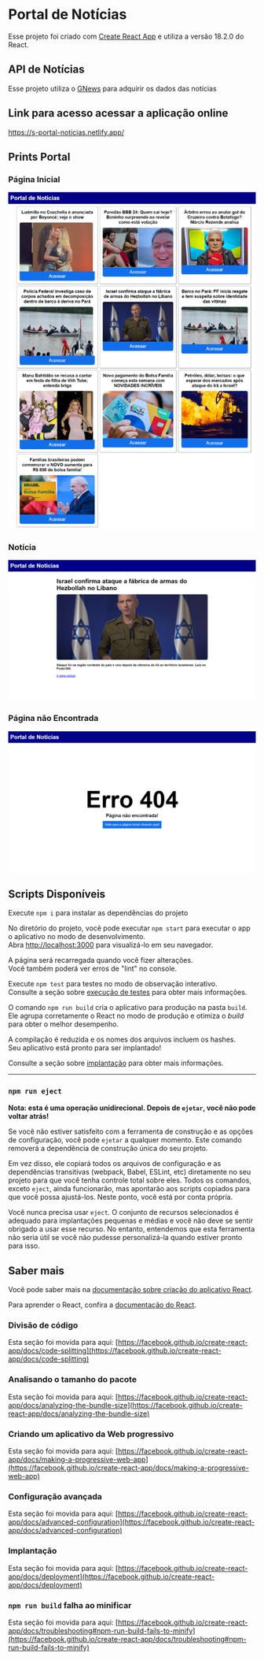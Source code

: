 # Portal de Notícias

Esse projeto foi criado com [Create React App](https://github.com/facebook/create-react-app) e utiliza a versão 18.2.0 do React.

## API de Notícias

Esse projeto utiliza o [GNews](https://gnews.io/) para adquirir os dados das notícias  

## Link para acesso acessar a aplicação online

https://s-portal-noticias.netlify.app/

## Prints Portal

### Página Inicial
![alt text](img/s-portal-noticias.netlify.app_.png)

### Notícia
![alt text](img/s-portal-noticias.netlify.app_noticia.png)

### Página não Encontrada
![alt text](img/s-portal-noticias.netlify.app_404.png)

## Scripts Disponíveis

Execute `npm i` para instalar as dependências do projeto

No diretório do projeto, você pode executar `npm start` para executar o  app o aplicativo no modo de desenvolvimento.\
Abra [http://localhost:3000](http://localhost:3000) para visualizá-lo em seu navegador.

A página será recarregada quando você fizer alterações.\
Você também poderá ver erros de "lint" no console.

Execute `npm test` para testes no modo de observação interativo.\
Consulte a seção sobre [execução de testes](https://facebook.github.io/create-react-app/docs/running-tests) para obter mais informações.

O comando `npm run build` cria o aplicativo para produção na pasta `build`.\
Ele agrupa corretamente o React no modo de produção e otimiza o _build_ para obter o melhor desempenho.

A compilação é reduzida e os nomes dos arquivos incluem os hashes.\
Seu aplicativo está pronto para ser implantado!

Consulte a seção sobre [implantação](https://facebook.github.io/create-react-app/docs/deployment) para obter mais informações.

-------------------------------------------

### `npm run eject`

**Nota: esta é uma operação unidirecional. Depois de `ejetar`, você não pode voltar atrás!**

Se você não estiver satisfeito com a ferramenta de construção e as opções de configuração, você pode `ejetar` a qualquer momento. Este comando removerá a dependência de construção única do seu projeto.

Em vez disso, ele copiará todos os arquivos de configuração e as dependências transitivas (webpack, Babel, ESLint, etc) diretamente no seu projeto para que você tenha controle total sobre eles. Todos os comandos, exceto `eject`, ainda funcionarão, mas apontarão aos scripts copiados para que você possa ajustá-los. Neste ponto, você está por conta própria.

Você nunca precisa usar `eject`. O conjunto de recursos selecionados é adequado para implantações pequenas e médias e você não deve se sentir obrigado a usar esse recurso. No entanto, entendemos que esta ferramenta não seria útil se você não pudesse personalizá-la quando estiver pronto para isso.

## Saber mais

Você pode saber mais na [documentação sobre criação do aplicativo React](https://facebook.github.io/create-react-app/docs/getting-started).

Para aprender o React, confira a [documentação do React](https://reactjs.org/).

### Divisão de código

Esta seção foi movida para aqui: [https://facebook.github.io/create-react-app/docs/code-splitting](https://facebook.github.io/create-react-app/docs/code-splitting)

### Analisando o tamanho do pacote

Esta seção foi movida para aqui: [https://facebook.github.io/create-react-app/docs/analyzing-the-bundle-size](https://facebook.github.io/create-react-app/docs/analyzing-the-bundle-size)

### Criando um aplicativo da Web progressivo

Esta seção foi movida para aqui: [https://facebook.github.io/create-react-app/docs/making-a-progressive-web-app](https://facebook.github.io/create-react-app/docs/making-a-progressive-web-app)

### Configuração avançada

Esta seção foi movida para aqui: [https://facebook.github.io/create-react-app/docs/advanced-configuration](https://facebook.github.io/create-react-app/docs/advanced-configuration)

### Implantação

Esta seção foi movida para aqui: [https://facebook.github.io/create-react-app/docs/deployment](https://facebook.github.io/create-react-app/docs/deployment)

### `npm run build` falha ao minificar

Esta seção foi movida para aqui: [https://facebook.github.io/create-react-app/docs/troubleshooting#npm-run-build-fails-to-minify](https://facebook.github.io/create-react-app/docs/troubleshooting#npm-run-build-fails-to-minify)
